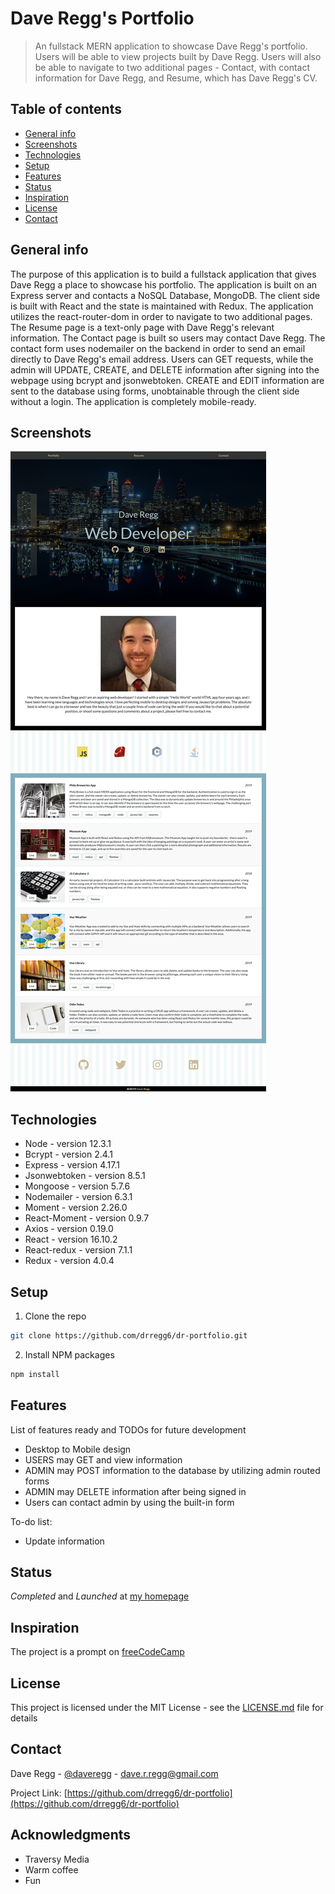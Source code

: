 # Dave Regg's Portfolio
> An fullstack MERN application to showcase Dave Regg's portfolio. Users will be able to view projects built by Dave Regg. Users will also be able to navigate to two additional pages - Contact, with contact information for Dave Regg, and Resume, which has Dave Regg's CV.

## Table of contents
* [General info](#general-info)
* [Screenshots](#screenshots)
* [Technologies](#technologies)
* [Setup](#setup)
* [Features](#features)
* [Status](#status)
* [Inspiration](#inspiration)
* [License](#license)
* [Contact](#contact)

## General info
The purpose of this application is to build a fullstack application that gives Dave Regg a place to showcase his portfolio. The application is built on an Express server and contacts a NoSQL Database, MongoDB. The client side is built with React and the state is maintained with Redux. The application utilizes the react-router-dom in order to navigate to two additional pages. The Resume page is a text-only page with Dave Regg's relevant information. The Contact page is built so users may contact Dave Regg. The contact form uses nodemailer on the backend in order to send an email directly to Dave Regg's email address. Users can GET requests, while the admin will UPDATE, CREATE, and DELETE information after signing into the webpage using bcrypt and jsonwebtoken. CREATE and EDIT information are sent to the database using forms, unobtainable through the client side without a login. The application is completely mobile-ready.

## Screenshots
![index](./img/daveregg_screenshot.jpg)

## Technologies
* Node - version 12.3.1
* Bcrypt - version 2.4.1
* Express - version 4.17.1
* Jsonwebtoken - version 8.5.1
* Mongoose - version 5.7.6
* Nodemailer - version 6.3.1
* Moment - version 2.26.0
* React-Moment - version 0.9.7
* Axios - version 0.19.0
* React - version 16.10.2
* React-redux - version 7.1.1
* Redux - version 4.0.4

## Setup
1. Clone the repo
```sh
git clone https://github.com/drregg6/dr-portfolio.git
```
2. Install NPM packages
```sh
npm install
```

## Features
List of features ready and TODOs for future development
* Desktop to Mobile design
* USERS may GET and view information
* ADMIN may POST information to the database by utilizing admin routed forms
* ADMIN may DELETE information after being signed in
* Users can contact admin by using the built-in form

To-do list:
* Update information

## Status
_Completed_ and _Launched_ at [my homepage](http://www.daveregg.com)

## Inspiration
The project is a prompt on [freeCodeCamp](https://www.freecodecamp.org)

## License
This project is licensed under the MIT License - see the [LICENSE.md](LICENSE.md) file for details

## Contact
Dave Regg - [@daveregg](https://www.twitter.com/daveregg) - dave.r.regg@gmail.com

Project Link: [https://github.com/drregg6/dr-portfolio](https://github.com/drregg6/dr-portfolio)

## Acknowledgments
* Traversy Media
* Warm coffee
* Fun